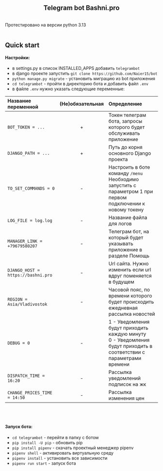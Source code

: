 <h2 align="center">Telegram bot Bashni.pro</h2><br/>
Протестировано на версии python 3.13<br/><br/>

## Quick start
#### Настройки:
- в settings.py в список INSTALLED_APPS добавить `telegrambot`
- в django проекте запустить `git clone https://github.com/Naier15/bot`
- `python manage.py migrate` - установить миграцию из bot приложения
- `cd telegrambot` - пройти в директорию бота и добавить файл `.env`
- в файле `.env` нужно указать следующие переменные:<br/>

| Название переменной | (Не)обязательная | Определение |
| :----- | :---: | :------- |
| `BOT_TOKEN = ...` | + | Токен телеграм бота, запросы которого будет обслуживать приложение |
| `DJANGO_PATH = ...` | + | Путь до корня основного Django проекта |
| `TO_SET_COMMANDS = 0` | - | Настроить в боте команду `/menu`<br/>Необходимо запустить с параметром 1 при первом подключении к новому токену |
| `LOG_FILE = log.log` | - | Название файла для логов |
| `MANAGER_LINK = +79679580207` | - | Телеграм бот, на который будет указывать приложение в разделе Помощь |
| `DJANGO_HOST = https://bashni.pro` | - | Url сайта. Нужно изменить если url вдруг поменяется в будущем |
| `REGION = Asia/Vladivostok` | - | Часовой пояс, по времени которого будет происходить ежедневная рассылка новостей |
| `DEBUG = 0` | - | 1 - Уведомления будут приходить каждую минуту <br/>0 - Уведомления будут приходить в соответствии с параметрами времени |
| `DISPATCH_TIME = 16:20` | - | Рассылка уведомлений подписок на жк |
| `CHANGE_PRICES_TIME = 14:50` | - | Рассылка изменения цен |  

<br/><br/>

#### Запуск бота:
- `cd telegrambot` - перейти в папку с ботом
- `pip install -U pip` - обновить pip
- `pip install pipenv` - скачать проектный менеджер pipenv
- `pipenv shell` - активировать виртуальную среду
- `pipenv install` - установить все зависимости
- `pipenv run start` - запуск бота

